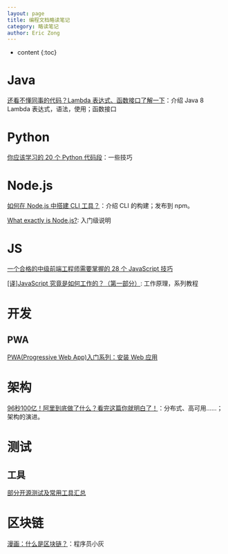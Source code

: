 ```yaml
---
layout: page
title: 编程文档略读笔记
category: 略读笔记
author: Eric Zong
---
```


* content
{:toc}

# Java

[还看不懂同事的代码？Lambda 表达式、函数接口了解一下](https://app.yinxiang.com/shard/s4/nl/1131083/fe6f4759-2f24-40d4-91be-c42f03ed76c0)：介绍 Java 8 Lambda 表达式，语法，使用；函数接口



# Python

[你应该学习的 20 个 Python 代码段](https://app.yinxiang.com/shard/s4/nl/1131083/1f70c70d-2287-4fa5-be67-3f88fc4ca5c2)：一些技巧



# Node.js

[如何在 Node.js 中搭建 CLI 工具？](https://app.yinxiang.com/shard/s4/nl/1131083/4e8ed336-9f22-4902-adf4-28b5bea5ccdc)：介绍 CLI 的构建；发布到 npm。

[What exactly is Node.js?](https://www.freecodecamp.org/news/what-exactly-is-node-js-ae36e97449f5/): 入门级说明



# JS

[一个合格的中级前端工程师需要掌握的 28 个 JavaScript 技巧](https://juejin.im/post/5cef46226fb9a07eaf2b7516)

[[译]JavaScript 究竟是如何工作的？（第一部分）](https://juejin.im/post/5cef7f1be51d45777811732c): 工作原理，系列教程



# 开发

## PWA

[PWA(Progressive Web App)入门系列：安装 Web 应用](https://app.yinxiang.com/shard/s4/nl/1131083/39f97d48-2475-47c5-a248-5a8b51b94be8)



# 架构

[96秒100亿！阿里到底做了什么？看完这篇你就明白了！](https://app.yinxiang.com/shard/s4/nl/1131083/b2532714-fbe8-42ac-8b35-95f4eda6115e)：分布式、高可用……；架构的演进。



# 测试

## 工具

[部分开源测试及常用工具汇总](https://app.yinxiang.com/shard/s4/nl/1131083/0515693f-7522-4de4-9f3b-7c0e9dfabf99)



# 区块链

[漫画：什么是区块链？](https://app.yinxiang.com/shard/s4/nl/1131083/2415f716-1ebc-4d7d-a14f-b102d0748287)：程序员小灰

